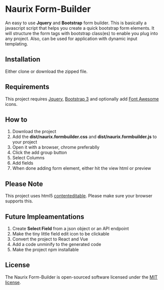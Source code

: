 # Naurix Form-Builder
An easy to use **Jquery** and **Bootstrap** form builder. This is basically a javascript script that helps you create a quick bootstrap form elements. It will structure the form tags with bootstrap class(es) to enable you plug into any project. Also, can be used for application with dynamic input templating.

## Installation
Either clone or download the zipped file.

## Requirements
This project requires [Jquery](https://jquery.org), [Bootstrap 3](https://getbootstrap.com) and optionally add [Font Awesome](https://fontawesome.com) icons.


## How to 
1. Download the project 
2. Add the **dist/naurix.formbuilder.css** and **dist/naurix.formbuilder.js** to your project
2. Open it with a browser, chrome preferablly
3. Click the add group button
4. Select Columns
5. Add fields
6. When done adding form element, either hit the view html or preview

## Please Note
This project uses html5 [contenteditable](https://developer.mozilla.org/en-US/docs/Web/HTML/Global_attributes/contenteditable). Please make sure your browser supports this.  

## Future Impleamentations
1. Create **Select Field** from a json object or an API endpoint
2. Make the tiny little field edit icon to be clickable
3. Convert the project to React and Vue
4. Add a code unminify to the generated code
5. Make the project npm installable

## License
The Naurix Form-Builder is open-sourced software licensed under the [MIT license](https://opensource.org/licenses/MIT).
